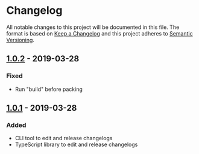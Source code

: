 # Changelog
All notable changes to this project will be documented in this file.
The format is based on [Keep a Changelog](http://keepachangelog.com/en/1.0.0/)
and this project adheres to [Semantic Versioning](http://semver.org/spec/v2.0.0.html).

## [1.0.2] - 2019-03-28
### Fixed
- Run "build" before packing

## [1.0.1] - 2019-03-28
### Added
- CLI tool to edit and release changelogs
- TypeScript library to edit and release changelogs


[1.0.2]: https://github.com/ksm2/protokollant/compare/v1.0.1...v1.0.2
[1.0.1]: https://github.com/ksm2/protokollant/compare/v1.0.0...v1.0.1
